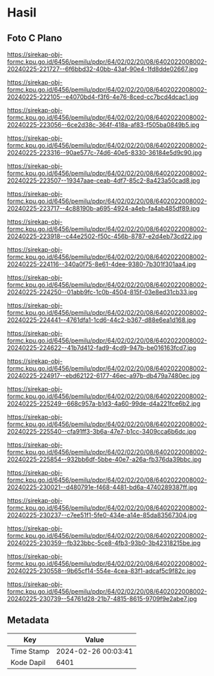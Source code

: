 # Hasil

## Foto C Plano

https://sirekap-obj-formc.kpu.go.id/6456/pemilu/pdpr/64/02/02/20/08/6402022008002-20240225-221727--6f6bbd32-40bb-43af-90e4-1fd8dde02667.jpg

https://sirekap-obj-formc.kpu.go.id/6456/pemilu/pdpr/64/02/02/20/08/6402022008002-20240225-222105--e4070bd4-f3f6-4e76-8ced-cc7bcd4dcac1.jpg

https://sirekap-obj-formc.kpu.go.id/6456/pemilu/pdpr/64/02/02/20/08/6402022008002-20240225-223056--6ce2d38c-364f-418a-af83-f505ba0849b5.jpg

https://sirekap-obj-formc.kpu.go.id/6456/pemilu/pdpr/64/02/02/20/08/6402022008002-20240225-223316--90ae577c-74d6-40e5-8330-36184e5d9c90.jpg

https://sirekap-obj-formc.kpu.go.id/6456/pemilu/pdpr/64/02/02/20/08/6402022008002-20240225-223507--19347aae-ceab-4df7-85c2-8a423a50cad8.jpg

https://sirekap-obj-formc.kpu.go.id/6456/pemilu/pdpr/64/02/02/20/08/6402022008002-20240225-223717--4c88190b-a695-4924-a4eb-fa4ab485df89.jpg

https://sirekap-obj-formc.kpu.go.id/6456/pemilu/pdpr/64/02/02/20/08/6402022008002-20240225-223918--c44e2502-f50c-456b-8787-e2d4eb73cd22.jpg

https://sirekap-obj-formc.kpu.go.id/6456/pemilu/pdpr/64/02/02/20/08/6402022008002-20240225-224116--340a0f75-8e61-4dee-9380-7b301f301aa4.jpg

https://sirekap-obj-formc.kpu.go.id/6456/pemilu/pdpr/64/02/02/20/08/6402022008002-20240225-224250--01abb9fc-1c0b-4504-815f-03e8ed31cb33.jpg

https://sirekap-obj-formc.kpu.go.id/6456/pemilu/pdpr/64/02/02/20/08/6402022008002-20240225-224441--4761dfa1-1cd6-44c2-b367-d88e6ea1d168.jpg

https://sirekap-obj-formc.kpu.go.id/6456/pemilu/pdpr/64/02/02/20/08/6402022008002-20240225-224622--41b7d412-fad9-4cd9-947b-be016163fcd7.jpg

https://sirekap-obj-formc.kpu.go.id/6456/pemilu/pdpr/64/02/02/20/08/6402022008002-20240225-224917--ebd62122-6177-46ec-a97b-db479a7480ec.jpg

https://sirekap-obj-formc.kpu.go.id/6456/pemilu/pdpr/64/02/02/20/08/6402022008002-20240225-225249--668c957a-b1d3-4a60-99de-d4a221fce6b2.jpg

https://sirekap-obj-formc.kpu.go.id/6456/pemilu/pdpr/64/02/02/20/08/6402022008002-20240225-225540--cfa91ff3-3b6a-47e7-b1cc-3409cca6b6dc.jpg

https://sirekap-obj-formc.kpu.go.id/6456/pemilu/pdpr/64/02/02/20/08/6402022008002-20240225-225854--932bb6df-5bbe-40e7-a26a-fb376da39bbc.jpg

https://sirekap-obj-formc.kpu.go.id/6456/pemilu/pdpr/64/02/02/20/08/6402022008002-20240225-230021--d480791e-f468-4481-bd6a-4740289387ff.jpg

https://sirekap-obj-formc.kpu.go.id/6456/pemilu/pdpr/64/02/02/20/08/6402022008002-20240225-230237--c7ee51f1-5fe0-434e-a14e-85da83567304.jpg

https://sirekap-obj-formc.kpu.go.id/6456/pemilu/pdpr/64/02/02/20/08/6402022008002-20240225-230359--fb323bbc-5ce8-4fb3-93b0-3b42318215be.jpg

https://sirekap-obj-formc.kpu.go.id/6456/pemilu/pdpr/64/02/02/20/08/6402022008002-20240225-230558--9b65cf14-554e-4cea-83f1-adcaf5c9f82c.jpg

https://sirekap-obj-formc.kpu.go.id/6456/pemilu/pdpr/64/02/02/20/08/6402022008002-20240225-230739--54761d28-21b7-4815-8615-9709f9e2abe7.jpg


## Metadata

| Key        | Value               |
| ---------- | ------------------- |
| Time Stamp | 2024-02-26 00:03:41 |
| Kode Dapil | 6401                |



